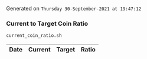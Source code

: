 Generated on `Thursday 30-September-2021 at 19:47:12`

### Current to Target Coin Ratio
`current_coin_ratio.sh`

Date|Current|Target|Ratio
---|---|---|---
